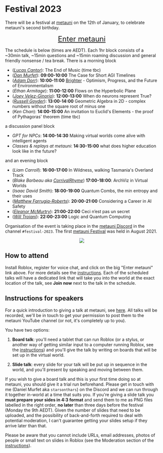 # Festival 2023

There will be a festival at [metauni](https://www.metauni.org) on the 12th of January, to celebrate metauni's second birthday.

<p align="center">
  <span style="font-size:x-large;"><a target="_blank" href="https://www.roblox.com/games/8165217582/The-Rising-Sea">Enter metauni</a></span>
</p>

The schedule is below (times are AEDT). Each 1hr block consists of a ~30min talk, ~15min questions and ~15min roaming discussion and general friendly nonsense / tea break. There is a morning block

* (*[Lucas Cantor](https://www.lucascantormusic.com)*): The End of Music (time tbc)
* (*[Dan Murfet](http://therisingsea.org)*): **09:00-10:00** The Case for Short AGI Timelines
* (*[Adam Dorr](https://adamdorr.com)*): **10:00-11:00** [Brighter](https://a.co/d/aNprf06) - Optimism, Progress, and the Future of Environmentalism
* (*Ethan Armitage*): **11:00-12:00** Flows on the Hyperbolic Plane
* (*[Joey Velez-Ginorio](https://www.seas.upenn.edu/~joeyv/)*): **12:00-13:00** When do neurons represent True?
* (*[Russell Goyder](https://www.linkedin.com/in/russell-goyder/)*): **13:00-14:00** Geometric Algebra in 2D - complex numbers without the square root of minus one
* (*Ken Chan*): **14:00-15:00** An invitation to Euclid's Elements - the proof of Pythagoras' theorem (time tbc)

a discussion panel block

* *GPT for NPCs*: **14:00-14:30** Making virtual worlds come alive with intelligent agents
* *Classes & replays at metauni*: **14:30-15:00** what does higher education look like in the future?

and an evening block

* (*Liam Carroll*): **16:00-17:00** In Wildness, walking Tasmania's Overland Track
* (*Blake Barbeau aka [CorrivalRhyme](https://twitter.com/CorrivalRhyme)*) **17:00-18:00**: ArchViz in Virtual Worlds
* (*Isaac David Smith*): **18:00-19:00** Quantum Combs, the min entropy and their uses
* (*[Matthew Farrugia-Roberts](https://far.in.net)*): **20:00-21:00** Considering a Career in AI Safety
* (*[Eleanor McMurtry](https://lnor.net)*): **21:00-22:00** Ceci n’est pas un secret
* (*[Will Troiani](https://williamtroiani.github.io)*): **22:00-23:00** Logic and Quantum Computing

Organisation of the event is taking place in the [metauni Discord](https://discord.gg/9yBaAxPSK8) in the channel `#festival-2023`. The first [metauni Festival](https://metauni.org/posts/festival/festival) was held in August 2021.

<p align="center">
<img src="https://user-images.githubusercontent.com/320329/201472401-d4fa2fc7-e83d-4958-9585-a1f8c5f96948.png">
</p>

## How to attend

Install Roblox, register for voice chat, and click on the big "Enter metauni" link above. For more details see the [instructions](https://metauni.org/posts/instructions/instructions). Each of the scheduled talks will have a dedicated link that will take you into the world at the exact location of the talk, see **Join now** next to the talk in the schedule.

## Instructions for speakers

For a quick introduction to giving a talk at metauni, see [here](https://metauni.org/posts/instructions/instructions-admin). All talks will be recorded, we'll be in touch to get your permission to post them to the metauni YouTube channel (or not, it's completely up to you).

You have two options:

1. **Board talk**: you'll need a tablet that can run Roblox (or a stylus, or another way of getting similar input to a computer running Roblox, see the [instructions](https://metauni.org/posts/instructions/instructions)) and you'll give the talk by writing on boards that will be set up in the virtual world.

2. **Slide talk**: every slide for your talk will be put up in sequence in the world, and you'll present by speaking and moving between them.

If you wish to give a board talk and this is your first time doing so at metauni, you should give it a trial run beforehand. Please get in touch with me (Daniel Murfet aka `starsonthars`) on the Discord and we can run through it together in-world at a time that suits you. If you're giving a slide talk you **must prepare your sides in 4:3 format** and send them to me as PNG files labelled in the right order, **no later** than three days before the festival (Monday the 9th AEDT). Given the number of slides that need to be uploaded, and the possibility of back-and-forth required to deal with potential moderation, I can't guarantee getting your slides setup if they arrive later than that.

Please be aware that you cannot include URLs, email addresses, photos of people or small text on slides in Roblox (see the Moderation section of the [instructions](https://metauni.org/posts/instructions/instructions-admin)).
